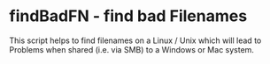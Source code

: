 
# findBadFN - find bad Filenames

This script helps to find filenames on a Linux / Unix which will lead to Problems when shared (i.e. via SMB) to a Windows or Mac system.
